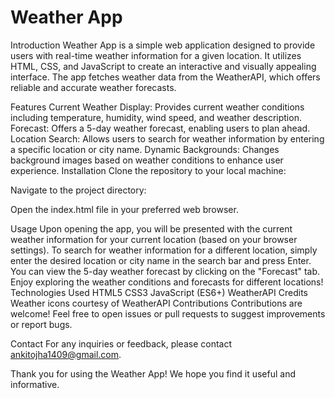 # Weather App
Introduction
Weather App is a simple web application designed to provide users with real-time weather information for a given location. It utilizes HTML, CSS, and JavaScript to create an interactive and visually appealing interface. The app fetches weather data from the WeatherAPI, which offers reliable and accurate weather forecasts.

Features
Current Weather Display: Provides current weather conditions including temperature, humidity, wind speed, and weather description.
Forecast: Offers a 5-day weather forecast, enabling users to plan ahead.
Location Search: Allows users to search for weather information by entering a specific location or city name.
Dynamic Backgrounds: Changes background images based on weather conditions to enhance user experience.
Installation
Clone the repository to your local machine:

Navigate to the project directory:

Open the index.html file in your preferred web browser.

Usage
Upon opening the app, you will be presented with the current weather information for your current location (based on your browser settings).
To search for weather information for a different location, simply enter the desired location or city name in the search bar and press Enter.
You can view the 5-day weather forecast by clicking on the "Forecast" tab.
Enjoy exploring the weather conditions and forecasts for different locations!
Technologies Used
HTML5
CSS3
JavaScript (ES6+)
WeatherAPI
Credits
Weather icons courtesy of WeatherAPI
Contributions
Contributions are welcome! Feel free to open issues or pull requests to suggest improvements or report bugs.

Contact
For any inquiries or feedback, please contact ankitojha1409@gmail.com.

Thank you for using the Weather App! We hope you find it useful and informative.
